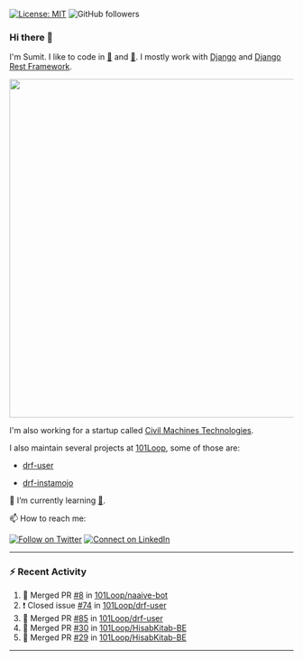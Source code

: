 [![License: MIT](https://img.shields.io/badge/License-MIT-yellow.svg)](https://opensource.org/licenses/MIT)
![GitHub followers](https://img.shields.io/github/followers/sumit4613?style=social)

### Hi there 👋

I'm Sumit. I like to code in [:snake:](https://python.org/) and [:rabbit:](https://golang.org). I mostly work with [Django](https://djangoproject.com) and [Django Rest Framework](https://www.django-rest-framework.org/).

<p align="center">
  <img width="600" src="https://static.djangoproject.com/img/logos/django-logo-negative.png">
</p>

I'm also working for a startup called [Civil Machines Technologies](https://civilmachines.com/).


I also maintain several projects at [101Loop](https://github.com/101loop/), some of those are:

- [drf-user](https://github.com/101loop/drf-user)

- [drf-instamojo ](https://github.com/101loop/drf-instamojo)

🔭 I’m currently learning [:rabbit:](https://golang.org).

📫 How to reach me:

[![Follow on Twitter](https://img.shields.io/badge/--twitter?label=Twitter&logo=Twitter&style=social)](https://twitter.com/sumitsingh4613) [![Connect on LinkedIn](https://img.shields.io/badge/--linkedin?label=LinkedIn&logo=LinkedIn&style=social)](https://www.linkedin.com/in/sumit4613)


---

### :zap: Recent Activity

<!--START_SECTION:activity-->
1. 🎉 Merged PR [#8](https://github.com/101Loop/naaive-bot/pull/8) in [101Loop/naaive-bot](https://github.com/101Loop/naaive-bot)
2. ❗️ Closed issue [#74](https://github.com/101Loop/drf-user/issues/74) in [101Loop/drf-user](https://github.com/101Loop/drf-user)
3. 🎉 Merged PR [#85](https://github.com/101Loop/drf-user/pull/85) in [101Loop/drf-user](https://github.com/101Loop/drf-user)
4. 🎉 Merged PR [#30](https://github.com/101Loop/HisabKitab-BE/pull/30) in [101Loop/HisabKitab-BE](https://github.com/101Loop/HisabKitab-BE)
5. 🎉 Merged PR [#29](https://github.com/101Loop/HisabKitab-BE/pull/29) in [101Loop/HisabKitab-BE](https://github.com/101Loop/HisabKitab-BE)
<!--END_SECTION:activity-->

---
